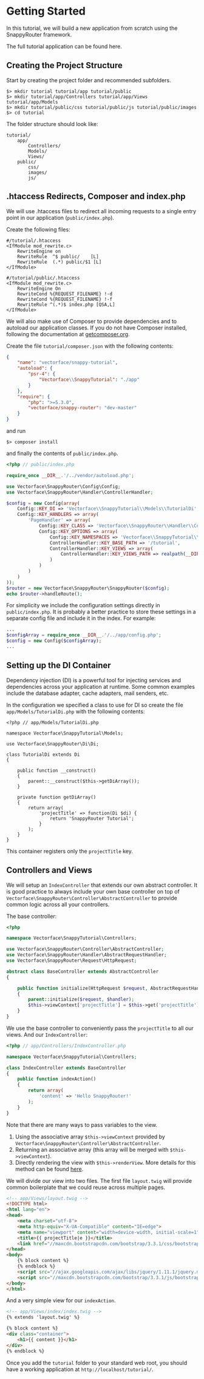 # Getting Started

In this tutorial, we will build a new application from scratch using the
SnappyRouter framework.

The full tutorial application can be found here.

## Creating the Project Structure

Start by creating the project folder and recommended subfolders.

```shell
$> mkdir tutorial tutorial/app tutorial/public
$> mkdir tutorial/app/Controllers tutorial/app/Views tutorial/app/Models
$> mkdir tutorial/public/css tutorial/public/js tutorial/public/images
$> cd tutorial
```

The folder structure should look like:

```
tutorial/
    app/
        Controllers/
        Models/
        Views/
    public/
        css/
        images/
        js/
```

## .htaccess Redirects, Composer and index.php

We will use .htaccess files to redirect all incoming requests to a single entry
point in our application (`public/index.php`).

Create the following files:

```
#/tutorial/.htaccess
<IfModule mod_rewrite.c>
    RewriteEngine on
    RewriteRule  ^$ public/    [L]
    RewriteRule  (.*) public/$1 [L]
</IfModule>
```

```
#/tutorial/public/.htaccess
<IfModule mod_rewrite.c>
    RewriteEngine On
    RewriteCond %{REQUEST_FILENAME} !-d
    RewriteCond %{REQUEST_FILENAME} !-f
    RewriteRule ^(.*)$ index.php [QSA,L]
</IfModule>
```

We will also make use of Composer to provide dependencies and to autoload our
application classes. If you do not have Composer installed, following the
documentation at [getcomposer.org](https://getcomposer.org/doc/00-intro.md).

Create the file `tutorial/composer.json` with the following contents:

```json
{
    "name": "vectorface/snappy-tutorial",
    "autoload": {
        "psr-4": {
            "Vectorface\\SnappyTutorial": "./app"
        }
    },
    "require": {
        "php": ">=5.3.0",
        "vectorface/snappy-router": "dev-master"
    }
}
```

and run

```shell
$> composer install
```

and finally the contents of `public/index.php`.

```php
<?php // public/index.php

require_once __DIR__.'/../vendor/autoload.php';

use Vectorface\SnappyRouter\Config\Config;
use Vectorface\SnappyRouter\Handler\ControllerHandler;

$config = new Config(array(
    Config::KEY_DI => 'Vectorface\\SnappyTutorial\\Models\\TutorialDi',
    Config::KEY_HANDLERS => array(
        'PageHandler' => array(
            Config::KEY_CLASS => 'Vectorface\\SnappyRouter\\Handler\\ControllerHandler',
            Config::KEY_OPTIONS => array(
                Config::KEY_NAMESPACES => 'Vectorface\\SnappyTutorial\\Controllers',
                ControllerHandler::KEY_BASE_PATH => '/tutorial',
                ControllerHandler::KEY_VIEWS => array(
                    ControllerHandler::KEY_VIEWS_PATH => realpath(__DIR__.'/../app/Views')
                )
            )
        )
    )
));
$router = new Vectorface\SnappyRouter\SnappyRouter($config);
echo $router->handleRoute();
```

For simplicity we include the configuration settings directly in
`public/index.php`. It is probably a better practice to store these settings
in a separate config file and include it in the index. For example:

```php
...
$configArray = require_once __DIR__.'/../app/config.php';
$config = new Config($configArray);
...
```

## Setting up the DI Container

Dependency injection (DI) is a powerful tool for injecting services and
dependencies across your application at runtime. Some common examples include
the database adapter, cache adapters, mail senders, etc.

In the configuration we specified a class to use for DI so create the file
`app/Models/TutorialDi.php` with the following contents:

```
<?php // app/Models/TutorialDi.php

namespace Vectorface\SnappyTutorial\Models;

use Vectorface\SnappyRouter\Di\Di;

class TutorialDi extends Di
{

    public function __construct()
    {
        parent::__construct($this->getDiArray());
    }

    private function getDiArray()
    {
        return array(
            'projectTitle' => function(Di $di) {
                return 'SnappyRouter Tutorial';
            }
        );
    }
}
```

This container registers only the `projectTitle` key.

## Controllers and Views

We will setup an `IndexController` that extends our own abstract controller.
It is good practice to always include your own base controller on top of
`Vectorface\SnappyRouter\Controller\AbstractController` to provide common logic
across all your controllers.

The base controller:

```php
<?php

namespace Vectorface\SnappyTutorial\Controllers;

use Vectorface\SnappyRouter\Controller\AbstractController;
use Vectorface\SnappyRouter\Handler\AbstractRequestHandler;
use Vectorface\SnappyRouter\Request\HttpRequest;

abstract class BaseController extends AbstractController
{

    public function initialize(HttpRequest $request, AbstractRequestHandler $handler)
    {
        parent::initialize($request, $handler);
        $this->viewContext['projectTitle'] = $this->get('projectTitle');
    }
}
```
We use the base controller to conveniently pass the `projectTitle` to all our
views. And our `IndexController`:

```php
<?php // app/Controllers/IndexController.php

namespace Vectorface\SnappyTutorial\Controllers;

class IndexController extends BaseController
{
    public function indexAction()
    {
        return array(
            'content' => 'Hello SnappyRouter!'
        );
    }
}
```

Note that there are many ways to pass variables to the view.

1. Using the associative array `$this->viewContext` provided by
   `Vectorface\SnappyRouter\Controller\AbstractController`.
2. Returning an associative array (this array will be merged with
   `$this->viewContext`).
3. Directly rendering the view with `$this->renderView`. More details for this
   method can be found [here](handlers/controller_handler/#integration-with-twig).

We will divide our view into two files. The first file `layout.twig` will
provide common boilerplate that we could reuse across multiple pages.

```html
<!-- app/Views/layout.twig -->
<!DOCTYPE html>
<html lang="en">
<head>
    <meta charset="utf-8">
    <meta http-equiv="X-UA-Compatible" content="IE=edge">
    <meta name="viewport" content="width=device-width, initial-scale=1">
    <title>{{ projectTitle|e }}</title>
    <link href="//maxcdn.bootstrapcdn.com/bootstrap/3.3.1/css/bootstrap.min.css" rel="stylesheet">
</head>
<body>
    {% block content %}
    {% endblock %}
    <script src="//ajax.googleapis.com/ajax/libs/jquery/1.11.1/jquery.min.js"></script>
    <script src="//maxcdn.bootstrapcdn.com/bootstrap/3.3.1/js/bootstrap.min.js"></script>
</body>
</html>
```

And a very simple view for our `indexAction`.

```html
<!-- app/Views/index/index.twig -->
{% extends 'layout.twig' %}

{% block content %}
<div class="container">
    <h1>{{ content }}</h1>
</div>
{% endblock %}
```
Once you add the `tutorial` folder to your standard web root, you should have
a working application at `http://localhost/tutorial/`.
